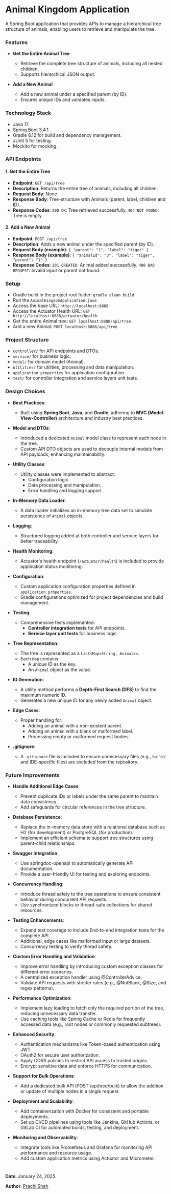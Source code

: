 # Animal Kingdom Application

A Spring Boot application that provides APIs to manage a hierarchical tree structure of animals, enabling users to retrieve and manipulate the tree.


### Features

- **Get the Entire Animal Tree**  
  - Retrieve the complete tree structure of animals, including all nested children.
  - Supports hierarchical JSON output.

- **Add a New Animal**  
  - Add a new animal under a specified parent (by ID).
  - Ensures unique IDs and validates inputs.


### Technology Stack

- Java 17.
- Spring Boot 3.4.1.
- Gradle 8.12 for build and dependency management.
- JUnit 5 for testing.
- Mockito for mocking.


### API Endpoints

#### 1. Get the Entire Tree
- **Endpoint**: `GET /api/tree`
- **Description**: Returns the entire tree of animals, including all children.
- **Request Body**: None
- **Response Body**: Tree-structure with Animals (parent, label, children and ID).
- **Response Codes**: `200 OK`: Tree retrieved successfully. `404 NOT FOUND`: Tree is empty.

#### 2. Add a New Animal
- **Endpoint**: `POST /api/tree`
- **Description**: Adds a new animal under the specified parent (by ID).
- **Request Body (example)**: 
`{
  "parent": "1",
  "label": "tiger"
}`
- **Response Body (example)**: `{
  "animalId": "3",
  "label": "tiger",
  "parent": "1"
}`
- **Response Codes**: `201 CREATED`:  Animal added successfully. `400 BAD REQUEST`: Invalid input or parent not found.


### Setup

- Gradle build in the project root folder: `gradle clean build`
- Run the `AnimalKingdomApplication.java`
- Access the base URL: `http://localhost:8888`
- Access the Actuator Health URL: `GET http://localhost:8888/actuator/health`
- Get the entire Animal tree: `GET localhost:8888/api/tree`
- Add a new Animal: `POST localhost:8888/api/tree`


### Project Structure

- `controller/` for API endpoints and DTOs.
- `service/` for business logic.
- `model/` for domain model (Animal).
- `utilities/` for utilities, processing and data manipulation.
- `application.properties` for application configuration.
- `test/` for controller integration and service layers unit tests.


### Design Choices

- **Best Practices**:
  - Built using **Spring Boot**, **Java**, and **Gradle**, adhering to **MVC (Model-View-Controller)** architecture and industry best practices.

- **Model and DTOs**:
  - Introduced a dedicated `Animal` model class to represent each node in the tree.
  - Custom API DTO objects are used to decouple internal models from API payloads, enhancing maintainability.

- **Utility Classes**:
  - Utility classes were implemented to abstract:
    - Configuration logic.
    - Data processing and manipulation.
    - Error handling and logging support.

- **In-Memory Data Loader**:
  - A data loader initializes an in-memory tree data set to simulate persistence of `Animal` objects.

- **Logging**:
  - Structured logging added at both controller and service layers for better traceability.

- **Health Monitoring**:
  - Actuator's health endpoint (`/actuator/health`) is included to provide application status monitoring.

- **Configuration**:
  - Custom application configuration properties defined in `application.properties`.
  - Gradle configurations optimized for project dependencies and build management.

- **Testing**:
  - Comprehensive tests implemented:
    - **Controller integration tests** for API endpoints.
    - **Service layer unit tests** for business logic.

- **Tree Representation**:
  - The tree is represented as a `List<Map<String, Animal>>`.
  - Each `Map` contains:
    - A unique ID as the key.
    - An `Animal` object as the value.

- **ID Generation**:
  - A utility method performs a **Depth-First Search (DFS)** to find the maximum numeric ID.
  - Generates a new unique ID for any newly added `Animal` object.

- **Edge Cases**:
  - Proper handling for:
    - Adding an animal with a non-existent parent.
    - Adding an animal with a blank or malformed label.
    - Processing empty or malformed request bodies.

- **.gitignore**:
  - A `.gitignore` file is included to ensure unnecessary files (e.g., `build/` and IDE-specific files) are excluded from the repository.


### Future Improvements

- **Handle Additional Edge Cases**:
    - Prevent duplicate IDs or labels under the same parent to maintain data consistency.
    - Add safeguards for circular references in the tree structure.

- **Database Persistence**:
    - Replace the in-memory data store with a relational database such as H2 (for development) or PostgreSQL (for production).
    - Implement an efficient schema to support tree structures using parent-child relationships.

- **Swagger Integration**:
    - Use springdoc-openapi to automatically generate API documentation.
    - Provide a user-friendly UI for testing and exploring endpoints.

- **Concurrency Handling**:
    - Introduce thread safety to the tree operations to ensure consistent behavior during concurrent API requests.
    - Use synchronized blocks or thread-safe collections for shared resources.

- **Testing Enhancements**:
    - Expand test coverage to include End-to-end integration tests for the complete API.
    - Additional, edge cases like malformed input or large datasets.
    - Concurrency testing to verify thread safety.

- **Custom Error Handling and Validation**:
    - Improve error handling by introducing custom exception classes for different error scenarios.
    - A centralized exception handler using @ControllerAdvice.
    - Validate API requests with stricter rules (e.g., @NotBlank, @Size, and regex patterns).

- **Performance Optimization**:
    - Implement lazy loading to fetch only the required portion of the tree, reducing unnecessary data transfer.
    - Use caching tools like Spring Cache or Redis for frequently accessed data (e.g., root nodes or commonly requested subtrees).

- **Enhanced Security**:
    - Authentication mechanisms like Token-based authentication using JWT.
    - OAuth2 for secure user authorization.
    - Apply CORS policies to restrict API access to trusted origins.
    - Encrypt sensitive data and enforce HTTPS for communication.

- **Support for Bulk Operations**:
    - Add a dedicated bulk API (POST /api/tree/bulk) to allow the addition or update of multiple nodes in a single request.

- **Deployment and Scalability**:
    - Add containerization with Docker for consistent and portable deployments.
    - Set up CI/CD pipelines using tools like Jenkins, GitHub Actions, or GitLab CI for automated builds, testing, and deployment.

- **Monitoring and Observability**:
    - Integrate tools like Prometheus and Grafana for monitoring API performance and resource usage.
    - Add custom application metrics using Actuator and Micrometer.

#
**Date**: January 24, 2025

**Author**: [Prachi Shah](https://pcisha.my.canva.site/)